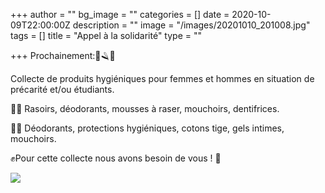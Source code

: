 +++
author = ""
bg_image = ""
categories = []
date = 2020-10-09T22:00:00Z
description = ""
image = "/images/20201010_201008.jpg"
tags = []
title = "Appel à la solidarité"
type = ""

+++
Prochainement:🧴🪒🧼

Collecte de produits hygiéniques pour femmes et hommes en situation de précarité et/ou étudiants.

👨‍🎤 Rasoirs, déodorants, mousses à raser, mouchoirs, dentifrices.

👩‍🎤 Déodorants, protections hygiéniques, cotons tige, gels intimes, mouchoirs.

✊Pour cette collecte nous avons besoin de vous ! 🤝

![](/images/img-20201010-wa0002.jpg)
